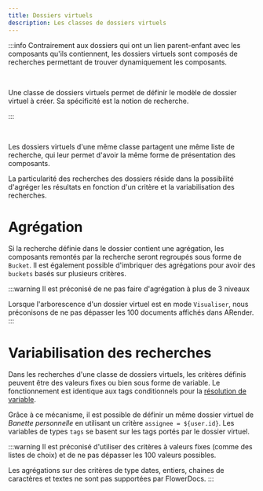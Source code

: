 ```yaml
---
title: Dossiers virtuels
description: Les classes de dossiers virtuels
---
```


:::info
Contrairement aux dossiers qui ont un lien parent-enfant avec les composants qu'ils contiennent, les dossiers virtuels sont composés de recherches permettant de trouver dynamiquement les composants. 

<br/>

Une classe de dossiers virtuels permet de définir le modèle de dossier virtuel à créer. Sa spécificité est la notion de recherche.

:::

<br />

Les dossiers virtuels d'une même classe partagent une même liste de recherche, qui leur permet d'avoir la même forme de présentation des composants.

La particularité des recherches des dossiers réside dans la possibilité d'agréger les résultats en fonction d'un critère et la variabilisation des recherches. 

# Agrégation

Si la recherche définie dans le dossier contient une agrégation, les composants remontés par la recherche seront regroupés sous forme de  `Bucket`. Il est également possible d'imbriquer des agrégations pour avoir des `buckets` basés sur plusieurs critères.

:::warning
Il est préconisé de ne pas faire d'agrégation à plus de 3 niveaux

Lorsque l'arborescence d'un dossier virtuel est en mode `Visualiser`, nous préconisons de ne pas dépasser les 100 documents affichés dans ARender.
:::

# Variabilisation des recherches 

Dans les recherches d'une classe de dossiers virtuels, les critères définis peuvent être des valeurs fixes ou bien sous forme de variable. Le fonctionnement est identique aux tags conditionnels pour la [résolution de variable](broken-link.md).

Grâce à ce mécanisme, il est possible de définir un même dossier virtuel de *Banette personnelle* en utilisant un critère `assignee = ${user.id}`. 
Les variables de types `tags` se basent sur les tags portés par le dossier virtuel.

:::warning
Il est préconisé d'utiliser des critères à valeurs fixes (comme des listes de choix) et de ne pas dépasser les 100 valeurs possibles.

Les agrégations sur des critères de type dates, entiers, chaines de caractères et textes ne sont pas supportées par FlowerDocs.
:::